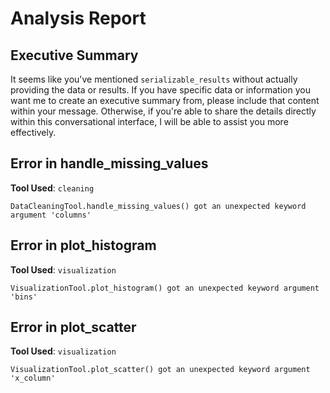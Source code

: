 # Analysis Report

## Executive Summary
It seems like you've mentioned `serializable_results` without actually providing the data or results. If you have specific data or information you want me to create an executive summary from, please include that content within your message. Otherwise, if you're able to share the details directly within this conversational interface, I will be able to assist you more effectively.

## Error in handle_missing_values
**Tool Used**: `cleaning`

```
DataCleaningTool.handle_missing_values() got an unexpected keyword argument 'columns'
```

## Error in plot_histogram
**Tool Used**: `visualization`

```
VisualizationTool.plot_histogram() got an unexpected keyword argument 'bins'
```

## Error in plot_scatter
**Tool Used**: `visualization`

```
VisualizationTool.plot_scatter() got an unexpected keyword argument 'x_column'
```

